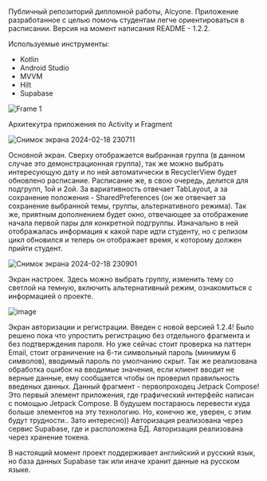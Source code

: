 Публичный репозиторий дипломной работы, Alcyone. Приложение разработанное с целью помочь студентам легче ориентироваться в расписании. Версия на момент написания README - 1.2.2.

Используемые инструменты:
- Kotlin
- Android Studio
- MVVM
- Hilt
- Supabase

![Frame 1](https://github.com/Mary-Mercury/Alcyone-Public/assets/82840264/25a77882-e63e-41b3-896d-e1256d404bc7)

Архитекутра приложения по Activity и Fragment

![Снимок экрана 2024-02-18 230711](https://github.com/Mary-Mercury/Alcyone-Public/assets/82840264/1e1a0cd8-1100-4e87-bc79-818598bf413f)

Основной экран. Сверху отображается выбранная группа (в данном случае это демонстрационная группа), так же можно выбрать интересующую дату и по ней автоматически в RecyclerView будет обновлено расписание. Расписание же, в свою очередь, делится для подгрупп, 1ой и 2ой. За вариативность отвечает TabLayout, а за сохранение положения - SharedPreferences (он же отвечает за сохранение выбранной темы, группы, альтернативного режима). Так же, приятным дополнением будет окно, отвечающее за отображение начала первой пары для конкретной подгруппы. Изначально в ней отображалась информация к какой паре идти студенту, но с релизом цикл обновился и теперь он отображает время, к которому должен прийти студент.

![Снимок экрана 2024-02-18 230901](https://github.com/Mary-Mercury/Alcyone-Public/assets/82840264/7845d773-42fb-4880-8781-745609868706)

Экран настроек. Здесь можно выбрать группу, изменить тему со светлой на темную, включить альтернативный режим, ознакомиться с информацией о проекте.

![image](https://github.com/Mary-Mercury/Alcyone-Public/assets/82840264/d4269899-3459-41fc-9570-c45039f22f21)

Экран авторизации и регистрации. Введен с новой версией 1.2.4! Было решено пока что упростить регистрацию без отдельного фрагмента и без подтверждения пароля. Но уже сейчас стоит проверка на паттерн Email, стоит ограничение на 6-ти символьный пароль (минимум 6 символов), вводимый пароль по умолчанию скрыт. Так же реализована обработка ошибок на вводимые значения, если клиент вводит не верные данные, ему сообщается чтобы он проверил правильность введеных данных. Данный фрагмент - первопроходец Jetpack Compose! Это первый элемент приложения, где графический интерфейс написан с помощью Jetpack Compose. В будушем постараюсь перевести куда больше элементов на эту технологию. Но, конечно же, уверен, с этим будут трудности.. Зато интересно))
Авторизация реализована через сервис Supabase, где и расположена БД. Авторизация реализована через хранение токена.

В настоящий момент проект поддерживает английский и русский язык, но база данных Supabase так или иначе хранит данные на русском языке.

